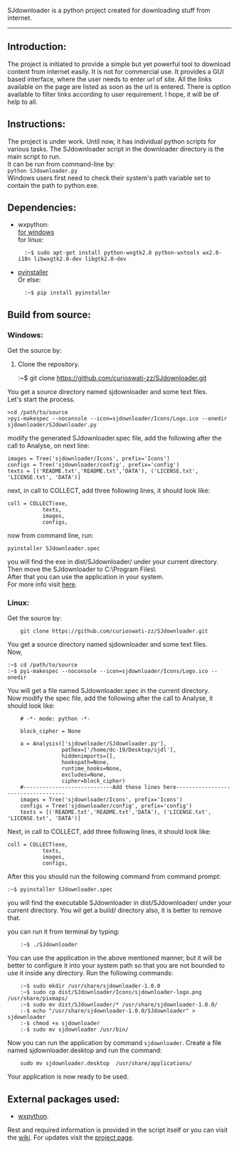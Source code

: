 SJdownloader is a python project created for downloading stuff from internet.
* * *

## Introduction:

The project is initiated to provide a simple but yet powerful tool to download content from internet easily. It is not for commercial use. It provides a GUI based interface, where the user needs to enter url of site.
All the links available on the page are listed as soon as the url is entered.
There is option available to filter links according to user requirement.
I hope, it will be of help to all.

## Instructions:

The project is under work.
Until now, it has individual python scripts for various tasks. The SJdownloader script in the downloader directory is the main script to run.  
It can be run from command-line by:  
	<code>python SJdownloader.py </code>  
Windows users first need to check their system's path variable set to contain the path to python.exe.  

## Dependencies:

* wxpython:  
  [for windows](http://www.wxpython.org/download.php#msw)  
  for linux:  
	
		:~$ sudo apt-get install python-wxgtk2.8 python-wxtools wx2.8-i18n libwxgtk2.8-dev libgtk2.0-dev  

* [pyinstaller](https://pypi.python.org/pypi/PyInstaller/2.1)  
  Or else:  

		:~$ pip install pyinstaller  

## Build from source:

### Windows:  
Get the source by:  
  1. Clone the repository.  

		:~$ git clone https://github.com/curioswati-zz/SJdownloader.git  

You get a source directory named sjdownloader and some text files.  
Let's start the process.  

	>cd /path/to/source
	>pyi-makespec --noconsole --icon=sjdownloader/Icons/Logo.ico --onedir sjdownloader/SJdownloader.py  
		
modify the generated SJdownloader.spec file, add the following after the call to Analyse, on next line:  

    images = Tree('sjdownloader/Icons', prefix='Icons')
    configs = Tree('sjdownloader/config', prefix='config')  
    texts = [('README.txt','README.txt','DATA'), ('LICENSE.txt', 'LICENSE.txt', 'DATA')]  
    
next, in call to COLLECT, add three following lines, it should look like:  

    coll = COLLECT(exe,
               texts,
               images,
               configs,  
               
now from command line, run:  

    pyinstaller SJdownloader.spec  
    
you will find the exe in dist/SJdownloader/ under your current directory.   
Then move the SJdownloader to C:\Program Files\  
After that you can use the application in your system.  
For more info visit [here](https://github.com/curioswati-zz/SJdownloader/wiki/Build-instructions).

### Linux:
Get the source by:  
        
        git clone https://github.com/curioswati-zz/SJdownloader.git  

You get a source directory named sjdownloader and some text files.  
Now,  

    :~$ cd /path/to/source  
    :~$ pyi-makespec --noconsole --icon=sjdownloader/Icons/Logo.ico --onedir   

You will get a file named SJdownloader.spec in the current directory.  
Now modify the spec file, add the following after the call to Analyse, it should look like:  

        # -*- mode: python -*-  
        
        block_cipher = None  
        
        a = Analysis(['sjdownloader/SJdownloader.py'],  
                     pathex=['/home/dc-19/Desktop/sjdl'],  
                     hiddenimports=[],  
                     hookspath=None,  
                     runtime_hooks=None,  
                     excludes=None,  
                     cipher=block_cipher)  
        #----------------------------Add these lines here-----------------------------------
        images = Tree('sjdownloader/Icons', prefix='Icons')  
        configs = Tree('sjdownloader/config', prefix='config')  
        texts = [('README.txt','README.txt','DATA'), ('LICENSE.txt', 'LICENSE.txt', 'DATA')]  

Next, in call to COLLECT, add three following lines, it should look like:  

    coll = COLLECT(exe,
               texts,
               images,
               configs,  

After this you should run the following command from command prompt:  

    :~$ pyinstaller SJdownloader.spec  

you will find the executable SJdownloader in dist/SJdownloader/ under your current directory. You wil get a build/ directory also, it is better to remove that.
 
you can run it from terminal by typing:  
        
        :~$ ./SJdownloader

You can use the application in the above mentioned manner, but it will be better to configure it into your system path so that you are not bounded to use it inside any directory. Run the following commands:  

        :~$ sudo mkdir /usr/share/sjdownloader-1.0.0
        :~$ sudo cp dist/SJdownloader/Icons/sjdownloader-logo.png /usr/share/pixmaps/
        :~$ sudo mv dist/SJdownloader/* /usr/share/sjdownloader-1.0.0/
        :-$ echo "/usr/share/sjdownloader-1.0.0/SJdownloader" > sjdownloader
        :-$ chmod +x sjdownloader
        :-$ sudo mv sjdownloader /usr/bin/

Now you can run the application by command <code>sjdownloader</code>.
Create a file named sjdownloader.desktop and run the command:  

        sudo mv sjdownloader.desktop  /usr/share/applications/

Your application is now ready to be used.

External packages used:
----------------------
* [wxpython](http://wxpython.org/Phoenix/docs/html/main.html).  

Rest and required information is provided in the script itself or you can visit the [wiki](https://github.com/curioswati-zz/SJdownloader/wiki/).
For updates visit the [project page](http://curioswati-zz.github.io/SJdownloader/).
